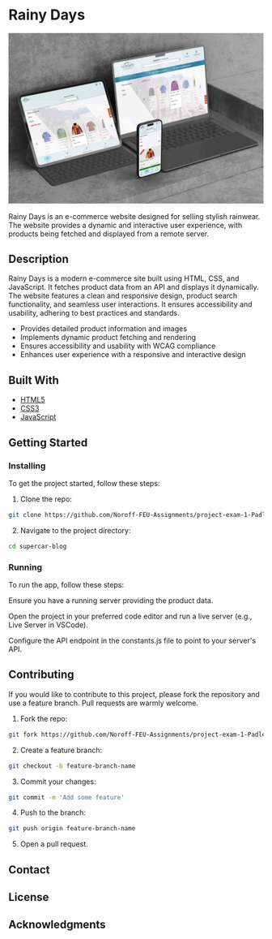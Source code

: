 # Rainy Days

![image](https://github.com/Noroff-FEU-Assignments/cross-course-project-Padletut/blob/main/rainydays.jpg)

Rainy Days is an e-commerce website designed for selling stylish rainwear. The website provides a dynamic and interactive user experience, with products being fetched and displayed from a remote server.

## Description
Rainy Days is a modern e-commerce site built using HTML, CSS, and JavaScript. It fetches product data from an API and displays it dynamically. The website features a clean and responsive design, product search functionality, and seamless user interactions. It ensures accessibility and usability, adhering to best practices and standards.

- Provides detailed product information and images
- Implements dynamic product fetching and rendering
- Ensures accessibility and usability with WCAG compliance
- Enhances user experience with a responsive and interactive design


## Built With

- [HTML5](https://developer.mozilla.org/en-US/docs/Web/Guide/HTML/HTML5)
- [CSS3](https://developer.mozilla.org/en-US/docs/Web/CSS)
- [JavaScript](https://developer.mozilla.org/en-US/docs/Web/JavaScript)


## Getting Started

### Installing

To get the project started, follow these steps:

1. Clone the repo:

```bash
git clone https://github.com/Noroff-FEU-Assignments/project-exam-1-Padletut.git
```

2. Navigate to the project directory:

```bash
cd supercar-blog
```


### Running

To run the app, follow these steps:

Ensure you have a running server providing the product data.

Open the project in your preferred code editor and run a live server (e.g., Live Server in VSCode).

Configure the API endpoint in the constants.js file to point to your server's API.


## Contributing
If you would like to contribute to this project, please fork the repository and use a feature branch. Pull requests are warmly welcome.

1. Fork the repo:

```bash
git fork https://github.com/Noroff-FEU-Assignments/project-exam-1-Padletut.git
```

2. Create a feature branch:

```bash
git checkout -b feature-branch-name
```

3. Commit your changes:

```bash
git commit -m 'Add some feature'
```
4. Push to the branch:

```bash
git push origin feature-branch-name
```

5. Open a pull request.


## Contact


## License

## Acknowledgments
